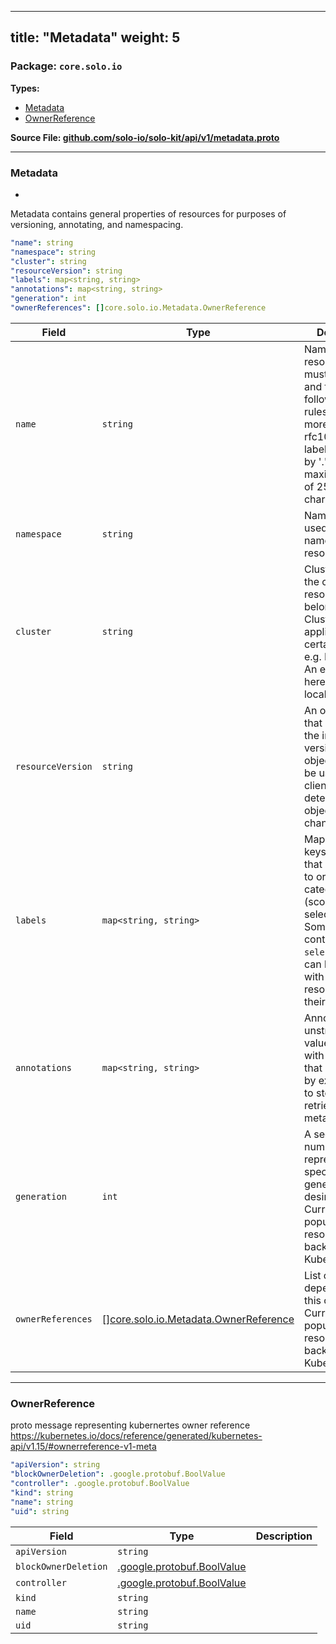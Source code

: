 
---
title: "Metadata"
weight: 5
---

<!-- Code generated by solo-kit. DO NOT EDIT. -->


### Package: `core.solo.io` 
**Types:**


- [Metadata](#metadata)
- [OwnerReference](#ownerreference)
  



**Source File: [github.com/solo-io/solo-kit/api/v1/metadata.proto](https://github.com/solo-io/solo-kit/blob/main/api/v1/metadata.proto)**





---
### Metadata

 
*
Metadata contains general properties of resources for purposes of versioning, annotating, and namespacing.

```yaml
"name": string
"namespace": string
"cluster": string
"resourceVersion": string
"labels": map<string, string>
"annotations": map<string, string>
"generation": int
"ownerReferences": []core.solo.io.Metadata.OwnerReference

```

| Field | Type | Description |
| ----- | ---- | ----------- | 
| `name` | `string` | Name of the resource. Names must be unique and follow the following syntax rules: One or more lowercase rfc1035/rfc1123 labels separated by '.' with a maximum length of 253 characters. |
| `namespace` | `string` | Namespace is used for the namespacing of resources. |
| `cluster` | `string` | Cluster indicates the cluster this resource belongs to Cluster is only applicable in certain contexts, e.g. Kubernetes An empty string here refers to the local cluster. |
| `resourceVersion` | `string` | An opaque value that represents the internal version of this object that can be used by clients to determine when objects have changed. |
| `labels` | `map<string, string>` | Map of string keys and values that can be used to organize and categorize (scope and select) objects. Some resources contain `selectors` which can be linked with other resources by their labels. |
| `annotations` | `map<string, string>` | Annotations is an unstructured key value map stored with a resource that may be set by external tools to store and retrieve arbitrary metadata. |
| `generation` | `int` | A sequence number representing a specific generation of the desired state. Currently only populated for resources backed by Kubernetes. |
| `ownerReferences` | [[]core.solo.io.Metadata.OwnerReference](../metadata.proto.sk/#ownerreference) | List of objects depended by this object. Currently only populated for resources backed by Kubernetes. |




---
### OwnerReference

 
proto message representing kubernertes owner reference
https://kubernetes.io/docs/reference/generated/kubernetes-api/v1.15/#ownerreference-v1-meta

```yaml
"apiVersion": string
"blockOwnerDeletion": .google.protobuf.BoolValue
"controller": .google.protobuf.BoolValue
"kind": string
"name": string
"uid": string

```

| Field | Type | Description |
| ----- | ---- | ----------- | 
| `apiVersion` | `string` |  |
| `blockOwnerDeletion` | [.google.protobuf.BoolValue](https://developers.google.com/protocol-buffers/docs/reference/csharp/class/google/protobuf/well-known-types/bool-value) |  |
| `controller` | [.google.protobuf.BoolValue](https://developers.google.com/protocol-buffers/docs/reference/csharp/class/google/protobuf/well-known-types/bool-value) |  |
| `kind` | `string` |  |
| `name` | `string` |  |
| `uid` | `string` |  |





<!-- Start of HubSpot Embed Code -->
<script type="text/javascript" id="hs-script-loader" async defer src="//js.hs-scripts.com/5130874.js"></script>
<!-- End of HubSpot Embed Code -->
